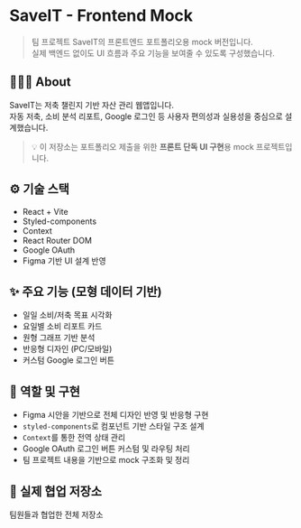 # SaveIT - Frontend Mock

> 팀 프로젝트 SaveIT의 프론트엔드 포트폴리오용 mock 버전입니다.  
> 실제 백엔드 없이도 UI 흐름과 주요 기능을 보여줄 수 있도록 구성했습니다.

## 👩🏻‍💻 About

SaveIT는 저축 챌린지 기반 자산 관리 웹앱입니다.  
자동 저축, 소비 분석 리포트, Google 로그인 등 사용자 편의성과 실용성을 중심으로 설계했습니다.

> 💡 이 저장소는 포트폴리오 제출을 위한 **프론트 단독 UI 구현**용 mock 프로젝트입니다.

## ⚙️ 기술 스택

- React + Vite
- Styled-components
- Context
- React Router DOM
- Google OAuth
- Figma 기반 UI 설계 반영

## ✨ 주요 기능 (모형 데이터 기반)

- 일일 소비/저축 목표 시각화
- 요일별 소비 리포트 카드
- 원형 그래프 기반 분석
- 반응형 디자인 (PC/모바일)
- 커스텀 Google 로그인 버튼

## 🧩 역할 및 구현

- Figma 시안을 기반으로 전체 디자인 반영 및 반응형 구현
- `styled-components`로 컴포넌트 기반 스타일 구조 설계
- `Context`를 통한 전역 상태 관리
- Google OAuth 로그인 버튼 커스텀 및 라우팅 처리
- 팀 프로젝트 내용을 기반으로 mock 구조화 및 정리

## 📂 실제 협업 저장소

팀원들과 협업한 전체 저장소
